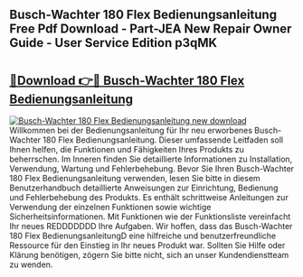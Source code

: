 ## Busch-Wachter 180 Flex Bedienungsanleitung Free Pdf Download - Part-JEA New Repair Owner Guide - User Service Edition p3qMK

# <h2><a href="http://df0aumq.blite.top/?on=Busch-Wachter+180+Flex+Bedienungsanleitung">🔗Download 👉🔴 Busch-Wachter 180 Flex Bedienungsanleitung</a></h2>

[![Busch-Wachter 180 Flex Bedienungsanleitung new download](https://i.imgur.com/lujVjoI.png)](http://df0aumq.blite.top/?on=Busch-Wachter+180+Flex+Bedienungsanleitung)
Willkommen bei der Bedienungsanleitung für Ihr neu erworbenes Busch-Wachter 180 Flex Bedienungsanleitung. Dieser umfassende Leitfaden soll Ihnen helfen, die Funktionen und Fähigkeiten Ihres Produkts zu beherrschen. Im Inneren finden Sie detaillierte Informationen zu Installation, Verwendung, Wartung und Fehlerbehebung. Bevor Sie Ihren Busch-Wachter 180 Flex Bedienungsanleitung verwenden, lesen Sie bitte in diesem Benutzerhandbuch detaillierte Anweisungen zur Einrichtung, Bedienung und Fehlerbehebung des Produkts. Es enthält schrittweise Anleitungen zur Verwendung der einzelnen Funktionen sowie wichtige Sicherheitsinformationen. Mit Funktionen wie der Funktionsliste vereinfacht Ihr neues REDDDDDDD Ihre Aufgaben. Wir hoffen, dass das Busch-Wachter 180 Flex BedienungsanleitungD eine hilfreiche und benutzerfreundliche Ressource für den Einstieg in Ihr neues Produkt war. Sollten Sie Hilfe oder Klärung benötigen, zögern Sie bitte nicht, sich an unser Kundendienstteam zu wenden.
